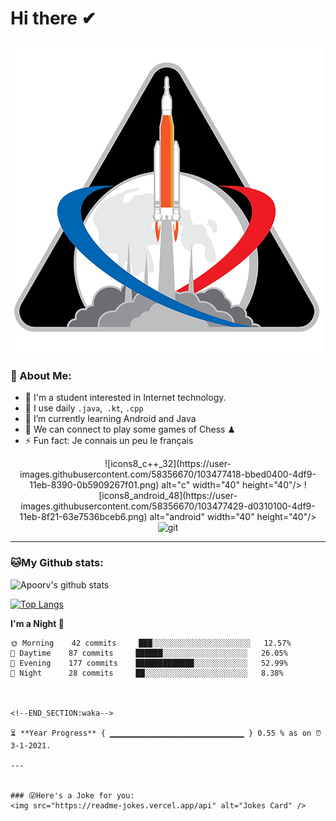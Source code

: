 # Hi there ✔
![time-01](https://github.com/Gravity-Zero-o/Gravity-Zero-o/blob/main/images/time-01.png)

### 🤵 About Me:
- 🏦 I'm a student interested in Internet technology.
- 🤔 I use daily ```.java```,``` .kt```, ```.cpp```
- 🌱 I’m currently learning Android and Java
- 👯 We can connect to play some games of Chess ♟
- ⚡ Fun fact: Je connais un peu le français

<p align="center">
![icons8_c++_32](https://user-images.githubusercontent.com/58356670/103477418-bbed0400-4df9-11eb-8390-0b5909267f01.png)
 alt="c" width="40" height="40"/> 
![icons8_android_48](https://user-images.githubusercontent.com/58356670/103477429-d0310100-4df9-11eb-8f21-63e7536bceb6.png) alt="android" width="40" height="40"/> 
<img src="https://devicons.github.io/devicon/devicon.git/icons/android/android-original-wordmark.svg" alt="git" width="40" height="40"/>
</p>

---
### 🐱My Github stats:
![Apoorv's github stats](https://github-readme-stats.vercel.app/api?username=Gravity-Zero-o&show_icons=true&title_color=ffc857&icon_color=8ac926&text_color=daf7dc&bg_color=151515&hide=["stars"])

[![Top Langs](https://github-readme-stats.vercel.app/api/top-langs/?username=Gravity-Zero-o&layout=compact&text_color=daf7dc&bg_color=151515)](https://github.com/anuraghazra/github-readme-stats)

<!--START_SECTION:waka-->
**I'm a Night 🦉** 

```text
🌞 Morning    42 commits     ███░░░░░░░░░░░░░░░░░░░░░░   12.57% 
🌆 Daytime    87 commits     ██████░░░░░░░░░░░░░░░░░░░   26.05% 
🌃 Evening    177 commits    █████████████░░░░░░░░░░░░   52.99% 
🌙 Night      28 commits     ██░░░░░░░░░░░░░░░░░░░░░░░   8.38%



<!--END_SECTION:waka-->

⏳ **Year Progress** { ▁▁▁▁▁▁▁▁▁▁▁▁▁▁▁▁▁▁▁▁▁▁▁▁▁▁▁▁▁▁ } 0.55 % as on ⏰ 3-1-2021.

---


### 😜Here's a Joke for you:
<img src="https://readme-jokes.vercel.app/api" alt="Jokes Card" />

